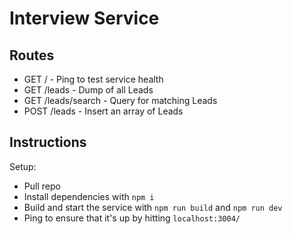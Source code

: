 # Interview Service

## Routes

- GET / - Ping to test service health
- GET /leads - Dump of all Leads
- GET /leads/search - Query for matching Leads
- POST /leads - Insert an array of Leads

## Instructions

Setup:
- Pull repo
- Install dependencies with `npm i`
- Build and start the service with `npm run build` and `npm run dev`
- Ping to ensure that it's up by hitting `localhost:3004/`
